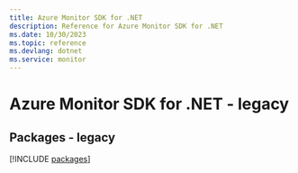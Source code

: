 ```yaml
---
title: Azure Monitor SDK for .NET
description: Reference for Azure Monitor SDK for .NET
ms.date: 10/30/2023
ms.topic: reference
ms.devlang: dotnet
ms.service: monitor
---
```

# Azure Monitor SDK for .NET - legacy
## Packages - legacy
[!INCLUDE [packages](monitor-index.md)]